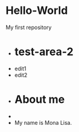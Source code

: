 # Hello-World
My first repository

- # test-area-2
- edit1
- edit2
+ # About me
+
+ My name is Mona Lisa.
